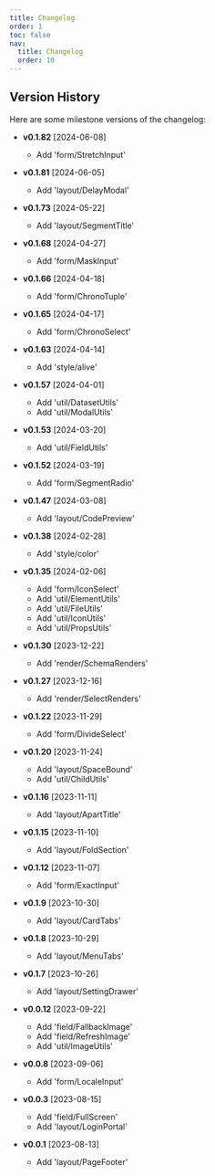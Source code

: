 ```yaml
---
title: Changelog
order: 1
toc: false
nav:
  title: Changelog
  order: 10
---
```


## Version History

Here are some milestone versions of the changelog:

  - **v0.1.82** [2024-06-08]
    - Add 'form/StretchInput'

  - **v0.1.81** [2024-06-05]
    - Add 'layout/DelayModal'

  - **v0.1.73** [2024-05-22]
    - Add 'layout/SegmentTitle'

  - **v0.1.68** [2024-04-27]
    - Add 'form/MaskInput'

  - **v0.1.66** [2024-04-18]
    - Add 'form/ChronoTuple'

  - **v0.1.65** [2024-04-17]
    - Add 'form/ChronoSelect'

  - **v0.1.63** [2024-04-14]
    - Add 'style/alive'

  - **v0.1.57** [2024-04-01]
    - Add 'util/DatasetUtils'
    - Add 'util/ModalUtils'

  - **v0.1.53** [2024-03-20]
    - Add 'util/FieldUtils'

  - **v0.1.52** [2024-03-19]
    - Add 'form/SegmentRadio'

  - **v0.1.47** [2024-03-08]
    - Add 'layout/CodePreview'

  - **v0.1.38** [2024-02-28]
    - Add 'style/color'

  - **v0.1.35** [2024-02-06]
    - Add 'form/IconSelect'
    - Add 'util/ElementUtils'
    - Add 'util/FileUtils'
    - Add 'util/IconUtils'
    - Add 'util/PropsUtils'

  - **v0.1.30** [2023-12-22]
    - Add 'render/SchemaRenders'

  - **v0.1.27** [2023-12-16]
    - Add 'render/SelectRenders'

  - **v0.1.22** [2023-11-29]
    - Add 'form/DivideSelect'

  - **v0.1.20** [2023-11-24]
    - Add 'layout/SpaceBound'
    - Add 'util/ChildUtils'

  - **v0.1.16** [2023-11-11]
    - Add 'layout/ApartTitle'

  - **v0.1.15** [2023-11-10]
    - Add 'layout/FoldSection'

  - **v0.1.12** [2023-11-07]
    - Add 'form/ExactInput'

  - **v0.1.9** [2023-10-30]
    - Add 'layout/CardTabs'

  - **v0.1.8** [2023-10-29]
    - Add 'layout/MenuTabs'

  - **v0.1.7** [2023-10-26]
    - Add 'layout/SettingDrawer'

  - **v0.0.12** [2023-09-22]
    - Add 'field/FallbackImage'
    - Add 'field/RefreshImage'
    - Add 'util/ImageUtils'

  - **v0.0.8** [2023-09-06]
    - Add 'form/LocaleInput'

  - **v0.0.3** [2023-08-15]
    - Add 'field/FullScreen'
    - Add 'layout/LoginPortal'

  - **v0.0.1** [2023-08-13]
    - Add 'layout/PageFooter'
